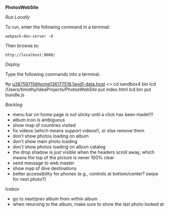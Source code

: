 **PhotosWebSite**

*Run Locally*

To run, enter the following command in a terminal:

    webpack-dev-server -d

Then browse to:

    http://localhost:9000/

*Deploy*

Type the following commands into a terminal:

ftp u38759711@home136177518.1and1-data.host
<<enter password>>
cd sandbox4
bin
lcd /Users/timothy/IdeaProjects/PhotosWebSite
put index.html
lcd bin
put bundle.js

*Backlog*

* menu bar on home page is not sticky until a click has been made!!!!
* album icon is ambiguous
* show map of countries visited
* fix videos (which means support videos!), or else remove them
* don't show photos loading on album
* don't show main photo loading
* don't show photos loading on album catalog
* the drop shadow is _just_ visible when the headers scroll away, which means the top of the picture is never 100% clear
* send message to web master
* show map of dive destinations
* better accessibility for phones (e.g., controls at bottom/center? swipe for next photo?)

*Icebox*
* go to next/prev album from within album
* when returning to the album, make sure to show the last photo looked at


